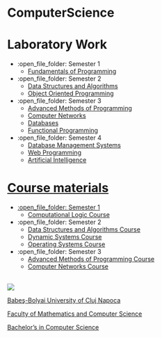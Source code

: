 # ComputerScience
# Laboratory Work
<ul>
  <li>:open_file_folder: Semester 1
    <ul>
      <li>
        <a href="https://github.com/AncauAdrian/FundamentalsOfProgramming"> 
          Fundamentals of Programming 
        </a>
      </li>
    </ul>
  </li>
  <li>:open_file_folder: Semester 2
    <ul>
      <li>
        <a href="https://github.com/AncauAdrian/DataStructuresAndAlgorithms"> 
          Data Structures and Algorithms 
        </a>
      </li>
      <li>
        <a href="https://github.com/AncauAdrian/ObjectOrientedProgramming"> 
          Object Oriented Programming 
        </a>
      </li>
    </ul>
  </li>
  <li>:open_file_folder: Semester 3
    <ul>
      <li>
        <a href="https://github.com/AncauAdrian/AdvancedMethodsOfProgramming"> 
          Advanced Methods of Programming
        </a>
      </li>
      <li>
        <a href="https://github.com/AncauAdrian/ComputerNetworks"> 
          Computer Networks 
        </a>
      </li>
      <li>
        <a href="https://github.com/AncauAdrian/Databases"> 
          Databases 
        </a>
      </li>
      <li>
        <a href="https://github.com/AncauAdrian/FunctionalProgramming"> 
          Functional Programming 
        </a>
      </li>
    </ul>
  </li>
  <li>:open_file_folder: Semester 4
    <ul>
      <li>
        <a href="https://github.com/AncauAdrian/DatabaseManagementSystems">
          Database Management Systems
      </li>
      <li>
        <a href="https://github.com/AncauAdrian/WebProgramming">
          Web Programming
      </li>
      <li>
        <a href="https://github.com/Pufcorina/Artificial-Intelligence">
          Artificial Intelligence
      </li>
      </li>
    </ul>
  </li>
</ul>

# Course materials

<ul>
  <li>:open_file_folder: Semester 1
    <ul>
      <li>
        <a href="https://github.com/AncauAdrian/ComputationalLogic"> 
          Computational Logic Course
        </a>
      </li>
    </ul>
  </li>
  <li>:open_file_folder: Semester 2
    <ul>
      <li>
        <a href="https://github.com/AncauAdrian/DSAcourse"> 
          Data Structures and Algorithms Course
        </a>
      </li>
      <li>
        <a href="https://github.com/AncauAdrian/DScourse"> 
          Dynamic Systems Course
        </a>
      </li>
      <li>
        <a href="https://github.com/AncauAdrian/OScourse"> 
          Operating Systems Course
        </a>
      </li>
    </ul>
  </li>
  <li>:open_file_folder: Semester 3
    <ul>
      <li>
        <a href="https://github.com/AncauAdrian/AMPCourse"> 
          Advanced Methods of Programming Course
        </a>
      </li>
      <li>
        <a href="https://github.com/AncauAdrian/CNcourse"> 
          Computer Networks Course
        </a>
      </li>
    </ul>
  </li>
</ul>

<br>
<img src="http://www.chem.ubbcluj.ro/romana/conferinte/MEEMB/archive/pictures/ubb.gif" />
<a href="http://www.cs.ubbcluj.ro">
<p> Babeş-Bolyai University of Cluj Napoca </p>
<p> Faculty of Mathematics and Computer Science </p>
<p> Bachelor’s in Computer Science </p>
</a>
<br>
